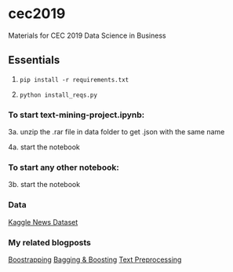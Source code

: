 # cec2019

Materials for CEC 2019 Data Science in Business

## Essentials

1. `pip install -r requirements.txt`

2. `python install_reqs.py`

### To start text-mining-project.ipynb:

3a. unzip the .rar file in data folder to get .json with the same name

4a. start the notebook

### To start any other notebook:

3b. start the notebook

### Data

<a href=https://www.kaggle.com/rmisra/news-category-dataset/kernels>Kaggle News Dataset</a>

### My related blogposts

<a href=https://medium.com/starschema-blog/combine-your-machine-learning-models-for-better-out-of-sample-accuracy-14f0f60ffe13>Boostrapping</a>
<a href=https://medium.com/starschema-blog/digging-deeper-into-ensemble-learning-7d218be8cf00>Bagging & Boosting</a>
<a href=https://medium.com/starschema-blog/a-comprehensive-guide-to-text-preprocessing-with-python-a47670c5c344>Text Preprocessing</a>
